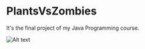 # PlantsVsZombies
It's the final project of my Java Programming course.

![Alt text](/../master/pvz.png?raw=true "Screenshot")
